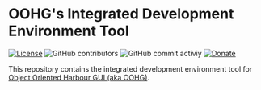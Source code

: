 # OOHG's Integrated Development Environment Tool

[![License](https://img.shields.io/badge/license-GPLv2%20%2B%20Library%20Exception-blue.svg)](LICENSE.txt "License")
![GitHub contributors](https://img.shields.io/github/contributors/oohg/ide)
![GitHub commit activiy](https://img.shields.io/github/commit-activity/y/oohg/ide)
[![Donate](https://img.shields.io/badge/Donate-Now-ff4500.svg)](https://www.paypal.com/cgi-bin/webscr?cmd=_donations&business=VYXQYCKWXLWAG&currency_code=USD&source=url "Donate Now")

This repository contains the integrated development environment tool for [Object Oriented Harbour GUI (aka OOHG)](https://github.com/oohg/core).
